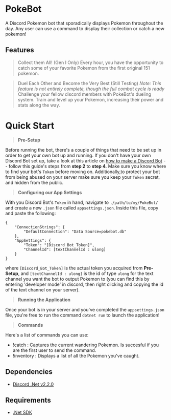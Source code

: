 # PokeBot
A Discord Pokemon bot that sporadically displays Pokemon throughout the day. Any user can use a command to display their collection or catch a new pokemon!

## Features
> Collect them All! (Gen I Only)
Every hour, you have the opportunity to catch some of your favorite Pokemon from the first original 151 pokemon.

> Duel Each Other and Become the Very Best (Still Testing)
_Note: This feature is not entirely complete, though the full combat cycle is ready_
Challenge your fellow discord members with PokeBot's dueling system. Train and level up your Pokemon, increasing their power and stats along the way.

# Quick Start
> **Pre-Setup**

Before running the bot, there's a couple of things that need to be set up in order to get your own bot up and running. If you don't have your own
Discord Bot set up, take a look at this article on [how to make a Discord Bot](https://www.digitaltrends.com/gaming/how-to-make-a-discord-bot/) -- follow this guide's steps
from **step 2** to **step 4**. Make sure you know where to find your bot's `Token` before moving on. Additionally,to protect your bot 
from being abused on your server make sure you keep your `Token` secret, and hidden from the public.


> **Configuring our App Settings**

With you Discord Bot's `Token` in hand, navigate to `./path/to/my/PokeBot/` and create a new `.json` file called `appsettings.json`.
Inside this file, copy and paste the following:

```
{
    "ConnectionStrings": {
        "DefaultConnection": "Data Source=pokebot.db"
    },
    "AppSettings": {
        "Token": "[Discord_Bot_Token]",
        "ChannelId": [textChannelId : ulong]
    }
}
```

where `[Discord_Bot_Token]` is the actual token you acquired from **Pre-Setup**, and `[textChannelId : ulong]` is the id of type `ulong` for 
the text channel you want the bot to output Pokemon to (you can find this by entering 'developer mode' in discord, then right clicking and copying the id of the
text channel on your server).

> **Running the Application**

Once your bot is in your server and you've completed the `appsettings.json` file, you're free to run the command `dotnet run` to launch the application!

> **Commands**

Here's a list of commands you can use:
- !catch : Captures the current wandering Pokemon. Is succesful if you are the first user to send the command.
- !inventory : Displays a list of all the Pokemon you've caught.

## Dependencies
- [Discord .Net v2.2.0](https://github.com/discord-net/Discord.Net)

## Requirements
- [.Net SDK](https://dotnet.microsoft.com/download)

